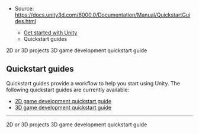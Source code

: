 * Source: https://docs.unity3d.com/6000.0/Documentation/Manual/QuickstartGuides.html

  * [Get started with Unity](https://docs.unity3d.com/6000.0/Documentation/Manual/get-started-with-unity.html)
  * Quickstart guides


[](https://docs.unity3d.com/6000.0/Documentation/Manual/2Dor3D.html)
2D or 3D projects
[](https://docs.unity3d.com/6000.0/Documentation/Manual/Quickstart3D.html)
3D game development quickstart guide
## Quickstart guides
Quickstart guides provide a workflow to help you start using Unity.
The following quickstart guides are currently available:
  * [2D game development quickstart guide](https://docs.unity3d.com/6000.0/Documentation/Manual/2d-game-development-landing.html)
  * [3D game development quickstart guide](https://docs.unity3d.com/6000.0/Documentation/Manual/Quickstart3D.html)


* * *
[](https://docs.unity3d.com/6000.0/Documentation/Manual/2Dor3D.html)
2D or 3D projects
[](https://docs.unity3d.com/6000.0/Documentation/Manual/Quickstart3D.html)
3D game development quickstart guide
